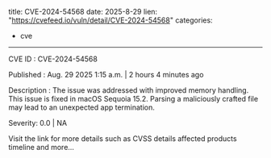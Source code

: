  
title: CVE-2024-54568
date: 2025-8-29
lien: "https://cvefeed.io/vuln/detail/CVE-2024-54568"
categories:
  - cve
---

CVE ID : CVE-2024-54568

Published :  Aug. 29
2025
1:15 a.m. | 2 hours
4 minutes ago

Description : The issue was addressed with improved memory handling. This issue is fixed in macOS Sequoia 15.2. Parsing a maliciously crafted file may lead to an unexpected app termination.

Severity: 0.0 | NA

Visit the link for more details
such as CVSS details
affected products
timeline
and more...
